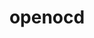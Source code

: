 ---
permalink: /engineering/projects/openocd/
project_link_name: openocd
project_maintainers: ''
project_stats: 'true'
project_url: ''
title: openocd
display: "false"
---